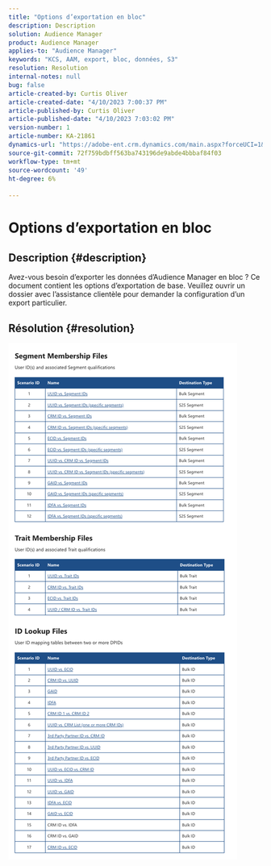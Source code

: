 ```yaml
---
title: "Options d’exportation en bloc"
description: Description
solution: Audience Manager
product: Audience Manager
applies-to: "Audience Manager"
keywords: "KCS, AAM, export, bloc, données, S3"
resolution: Resolution
internal-notes: null
bug: false
article-created-by: Curtis Oliver
article-created-date: "4/10/2023 7:00:37 PM"
article-published-by: Curtis Oliver
article-published-date: "4/10/2023 7:03:02 PM"
version-number: 1
article-number: KA-21861
dynamics-url: "https://adobe-ent.crm.dynamics.com/main.aspx?forceUCI=1&pagetype=entityrecord&etn=knowledgearticle&id=f0d1f5f7-d1d7-ed11-a7c7-6045bd006268"
source-git-commit: 72f759bdbff563ba743196de9abde4bbbaf84f03
workflow-type: tm+mt
source-wordcount: '49'
ht-degree: 6%

---
```


# Options d’exportation en bloc

## Description {#description}

Avez-vous besoin d’exporter les données d’Audience Manager en bloc ? Ce document contient les options d’exportation de base. Veuillez ouvrir un dossier avec l’assistance clientèle pour demander la configuration d’un export particulier.

## Résolution {#resolution}


![](assets/2c0f443a-d2d7-ed11-a7c7-6045bd006268.png)
